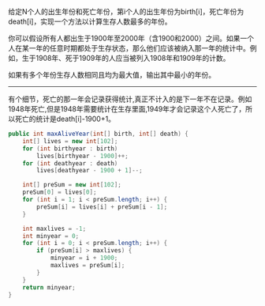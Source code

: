 给定N个人的出生年份和死亡年份，第i个人的出生年份为birth[i]，死亡年份为death[i]，实现一个方法以计算生存人数最多的年份。

你可以假设所有人都出生于1900年至2000年（含1900和2000）之间。如果一个人在某一年的任意时期都处于生存状态，那么他们应该被纳入那一年的统计中。例如，生于1908年、死于1909年的人应当被列入1908年和1909年的计数。

如果有多个年份生存人数相同且均为最大值，输出其中最小的年份。

***

有个细节，死亡的那一年会记录获得统计,真正不计入的是下一年不在记录。例如1948年死亡,但是1948年需要统计在生存里面,1949年才会记录这个人死亡了，所以死亡的统计是death[i]-1900+1。

```Java
public int maxAliveYear(int[] birth, int[] death) {
    int[] lives = new int[102];
    for (int birthyear : birth)
        lives[birthyear - 1900]++;
    for (int deathyear : death)
        lives[deathyear - 1900 + 1]--;

    int[] preSum = new int[102];
    preSum[0] = lives[0];
    for (int i = 1; i < preSum.length; i++) {
        preSum[i] = lives[i] + preSum[i - 1];
    }

    int maxlives = -1;
    int minyear = 0;
    for (int i = 0; i < preSum.length; i++) {
        if (preSum[i] > maxlives) {
            minyear = i + 1900;
            maxlives = preSum[i];
        }
    }
    return minyear;
}
```